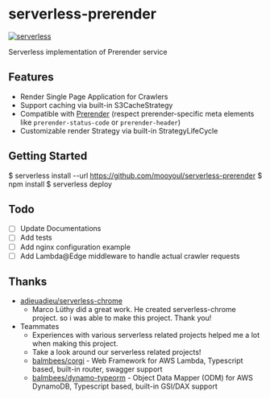 # serverless-prerender

[![serverless](http://public.serverless.com/badges/v3.svg)](http://www.serverless.com)

Serverless implementation of Prerender service

## Features

- Render Single Page Application for Crawlers
- Support caching via built-in S3CacheStrategy
- Compatible with [Prerender](https://github.com/prerender/prerender) (respect prerender-specific meta elements like `prerender-status-code` or `prerender-header`)
- Customizable render Strategy via built-in StrategyLifeCycle

## Getting Started

$ serverless install --url https://github.com/mooyoul/serverless-prerender
$ npm install
$ serverless deploy

## Todo

- [ ] Update Documentations
- [ ] Add tests
- [ ] Add nginx configuration example
- [ ] Add Lambda@Edge middleware to handle actual crawler requests 

## Thanks

- [adieuadieu/serverless-chrome](https://github.com/adieuadieu/serverless-chrome)
  - Marco Lüthy did a great work. He created serverless-chrome project. so i was able to make this project. Thank you!
- Teammates
  - Experiences with various serverless related projects helped me a lot when making this project.
  - Take a look around our serverless related projects!
  - [balmbees/corgi](https://github.com/balmbees/corgi) - Web Framework for AWS Lambda, Typescript based, built-in router, swagger support
  - [balmbees/dynamo-typeorm](https://github.com/balmbees/dynamo-typeorm) - Object Data Mapper (ODM) for AWS DynamoDB, Typescript based, built-in GSI/DAX support

 